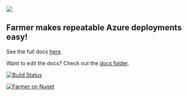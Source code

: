 ![](Logo.png)

## Farmer makes repeatable Azure deployments easy!

See the full docs [here](https://compositionalit.github.io/farmer).

Want to edit the docs? Check out the [docs folder](https://github.com/CompositionalIT/farmer/tree/master/docs).

[![Build Status](https://compositional-it.visualstudio.com/Farmer/_apis/build/status/CompositionalIT.farmer?branchName=master)](https://compositional-it.visualstudio.com/Farmer/_build/latest?definitionId=14&branchName=master)

[![Farmer on Nuget](https://img.shields.io/nuget/dt/Farmer?label=NuGet%20Downloads)](https://www.nuget.org/packages/farmer/)
